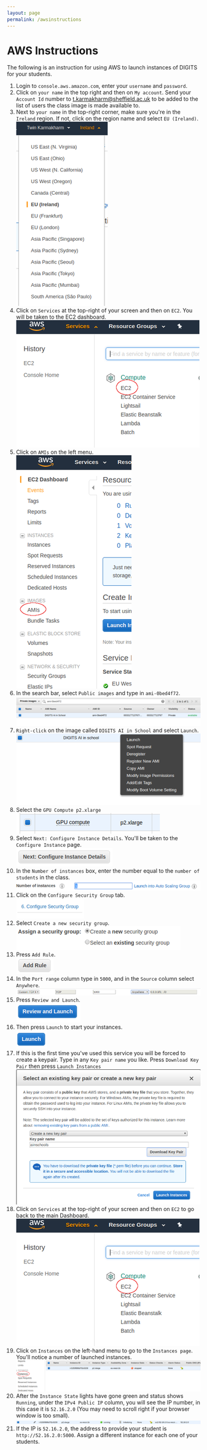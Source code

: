 ```yaml
---
layout: page
permalink: /awsinstructions
---
```


# AWS Instructions

The following is an instruction for using AWS to launch instances of DIGITS for your students.

1. Login to `console.aws.amazon.com`, enter your `username` and `password`.
2. Click on `your name` in the top right and then on `My account`. Send your `Account Id` number to [t.karmakharm@sheffield.ac.uk](mailto:t.karmakharm@sheffield.ac.uk) to be added to the list of users the class image is made available to.
2. Next to `your name` in the top-right corner, make sure you're in the `Ireland` region. If not, click on the region name and select `EU (Ireland)`. <br/>![Ireland region](/img/aws/irelandregion.png)
2. Click on `Services` at the top-right of your screen and then on `EC2`. You will be taken to the EC2 dashboard.
    <br/>![EC 2](/img/aws/2-ec2.png)
3. Click on `AMIs` on the left menu. <br/>![AMIs](/img/aws/3-amis.png)
4. In the search bar, select `Public images` and type in `ami-0bed4f72`. <br/>![Search for AMI](/img/aws/4-amisearch.png)
5. `Right-click` on the image called `DIGITS AI in School` and select `Launch`. <br/>![Launch images](/img/aws/5-launchimg.png)
6. Select the `GPU Compute p2.xlarge` <br/>![Select p2.xlarge](/img/aws/6-p2xlarge.png)
7. Select `Next: Configure Instance Details`. You'll be taken to the `Configure Instance` page. <br/>![Config instance detail](/img/aws/7-configinstancedetail.png)
8. In the `Number of instances` box, enter the number equal to the `number of students` in the class. <br/>![EC 2](/img/aws/8-numinstances.png)
9. Click on the `Configure Security Group` tab. <br/>![Config security group](/img/aws/9-configsecuritygroup.png)
10. Select `Create a new security group`.  <br/>![Create new security group](/img/aws/10-createnewsecuritygroup.png)
11. Press `Add Rule`.  <br/>![Add rule](/img/aws/11-addrule.png)
12. In the `Port range` column type in `5000`, and in the `Source` column select `Anywhere`.  <br/>![Set port ranges](/img/aws/12-portrangeandsource.png)
13. Press `Review and Launch`.  <br/>![Review and launch](/img/aws/13-reviewandlaunch.png)
14. Then press `Launch` to start your instances.  <br/>![Launch](/img/aws/14-launch.png)
15. If this is the first time you've used this service you will be forced to create a keypair. Type in any `Key pair name` you like. Press `Download Key Pair` then press `Launch Instances`  <br/>![Add new keypair](/img/aws/15-keypair.png)
16. Click on `Services` at the top-right of your screen and then on `EC2` to go back to the main Dashboard. <br/>![EC 2](/img/aws/2-ec2.png)
17. Click on `Instances` on the left-hand menu to go to the `Instances page`. You'll notice a number of launched instances.  <br/>![Instance page](/img/aws/17-instancepage.png)
18. After the `Instance State` lights have gone green and status shows `Running`, under the `IPv4 Public IP` column, you will see the IP number, in this case it is `52.16.2.0` (You may need to scroll right if your browser window is too small).  <br/>![Instance running](/img/aws/18-instancerunning.png)
19. If the IP is `52.16.2.0`, the address to provide your student is `http://52.16.2.0:5000`. Assign a different instance for each one of your students.
